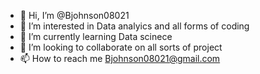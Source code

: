 - 👋 Hi, I’m @Bjohnson08021
- 👀 I’m interested in Data analyics and all forms of coding
- 🌱 I’m currently learning Data scinece
- 💞️ I’m looking to collaborate on all sorts of project
- 📫 How to reach me Bjohnson08021@gmail.com

<!---
Bjohnson08021/Bjohnson08021 is a ✨ special ✨ repository because its `README.md` (this file) appears on your GitHub profile.
You can click the Preview link to take a look at your changes.
--->
